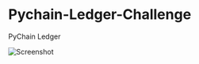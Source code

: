 # Pychain-Ledger-Challenge
PyChain Ledger


![Screenshot](Pychain-Ledger-Challenge/Images/Screenshot_python_ledger.png)
